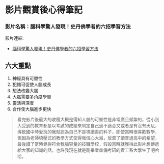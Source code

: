 # 影片觀賞後心得筆記

### 影片名稱：腦科學驚人發現！史丹佛學者的六招學習方法

影片連結:

- [腦科學驚人發現！史丹佛學者的六招學習方法](https://www.youtube.com/watch?v=DgbSc6Ys710)

## 六大重點

1. 神經具有可塑性
2. 犯錯可促使人腦成長
3. 想法改變大腦
4. 大腦需要多角度學習
5. 靈活與深度
6. 合作使大腦進步更快

> 看完影片後最大的收穫大概是得知人腦的可塑性是非常廣且頻繁的，從小到大受到的教育都是以考試的成績來判定自己適不適合又或者是有沒有天賦，導致國中時愛玩的我就認為自己不是塊讀書的料子，即使當時很喜歡數學，但因為老師填壓式的教學方式使得我信心大減，放棄了讀普通高中的希望，最後讀了當時覺得符合我腦容量的技職學校，假設當時就獲得此影片想傳遞給大家的知識的話，也許我現在就是剛畢業準備考研的資工系大學生了吧哈哈。

